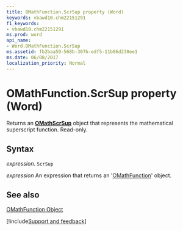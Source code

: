 ```yaml
---
title: OMathFunction.ScrSup property (Word)
keywords: vbawd10.chm22151291
f1_keywords:
- vbawd10.chm22151291
ms.prod: word
api_name:
- Word.OMathFunction.ScrSup
ms.assetid: fb2baa59-568b-307b-edf5-11b86d230ee1
ms.date: 06/08/2017
localization_priority: Normal
---
```



# OMathFunction.ScrSup property (Word)

Returns an  **[OMathScrSup](Word.OMathScrSup.md)** object that represents the mathematical superscript function. Read-only.


## Syntax

_expression_. `ScrSup`

 _expression_ An expression that returns an '[OMathFunction](Word.OMathFunction.md)' object.


## See also


[OMathFunction Object](Word.OMathFunction.md)

[!include[Support and feedback](~/includes/feedback-boilerplate.md)]